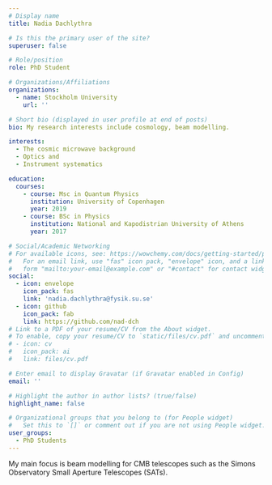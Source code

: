```yaml
---
# Display name
title: Nadia Dachlythra

# Is this the primary user of the site?
superuser: false

# Role/position
role: PhD Student

# Organizations/Affiliations
organizations:
  - name: Stockholm University
    url: ''

# Short bio (displayed in user profile at end of posts)
bio: My research interests include cosmology, beam modelling.

interests:
  - The cosmic microwave background
  - Optics and 
  - Instrument systematics

education:
  courses:
    - course: Msc in Quantum Physics
      institution: University of Copenhagen
      year: 2019
    - course: BSc in Physics
      institution: National and Kapodistrian University of Athens
      year: 2017

# Social/Academic Networking
# For available icons, see: https://wowchemy.com/docs/getting-started/page-builder/#icons
#   For an email link, use "fas" icon pack, "envelope" icon, and a link in the
#   form "mailto:your-email@example.com" or "#contact" for contact widget.
social:
  - icon: envelope
    icon_pack: fas
    link: 'nadia.dachlythra@fysik.su.se'
  - icon: github
    icon_pack: fab
    link: https://github.com/nad-dch
# Link to a PDF of your resume/CV from the About widget.
# To enable, copy your resume/CV to `static/files/cv.pdf` and uncomment the lines below.
# - icon: cv
#   icon_pack: ai
#   link: files/cv.pdf

# Enter email to display Gravatar (if Gravatar enabled in Config)
email: ''

# Highlight the author in author lists? (true/false)
highlight_name: false

# Organizational groups that you belong to (for People widget)
#   Set this to `[]` or comment out if you are not using People widget.
user_groups:
  - PhD Students
---
```


My main focus is beam modelling for CMB telescopes such as the Simons Observatory Small Aperture Telescopes (SATs). 
